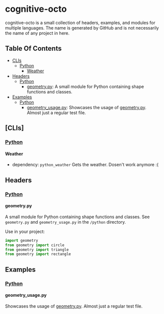 # cognitive-octo
cognitive-octo is a small collection of headers, examples, and modules for multiple languages.
The name is generated by GitHub and is not necessarily the name of any project in here.

## Table Of Contents
- [CLIs](#clis)
    - [Python](#python)
        - [Weather](#weather)
- [Headers](#headers)
    - [Python](#python-1)
        - [geometry.py](#geometrypy): A small module for Python containing shape functions and classes.
- [Examples](#examples)
    - [Python](#python-2)
        - [geometry_usage.py](#geometry_usagepy): Showcases the usage of [geometry.py](#geometrypy). Almost just a regular test file.
## [CLIs]
### [Python](https://www.python.org)
#### Weather
- dependency: ``python_weather``
Gets the weather. Dosen't work anymore :(

## Headers
### [Python](https://www.python.org)
#### **geometry.py**
A small module for Python containing shape functions and classes. See ``geometry.py`` and ``geometry_usage.py`` in the ``/python`` directory.

Use in your project:
```py
import geometry
from geometry import circle
from geometry import triangle
from geometry import rectangle
```

## Examples
### [Python](https://www.python.org)
#### **geometry_usage.py**
Showcases the usage of [geometry.py](#geometrypy). Almost just a regular test file.